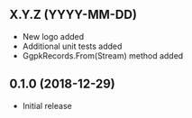 ## X.Y.Z (YYYY-MM-DD)

- New logo added
- Additional unit tests added
- GgpkRecords.From(Stream) method added

## 0.1.0 (2018-12-29)

- Initial release